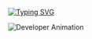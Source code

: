
[![Typing SVG](https://readme-typing-svg.herokuapp.com?size=25&color=00FF00&lines=Hi+There!+👋;I'm+Dammuru+Somalinga;Python+Full+Stack+Developer;Open+Source+Learner)](https://git.io/typing-svg)

![Developer Animation]([https://raw.githubusercontent.com/dammuru/dammuru/main/developer-banner.svg](https://github.com/ds76767788-commits/Dammuru-Somalinga/raw/refs/heads/main/developer-banner.svg))

